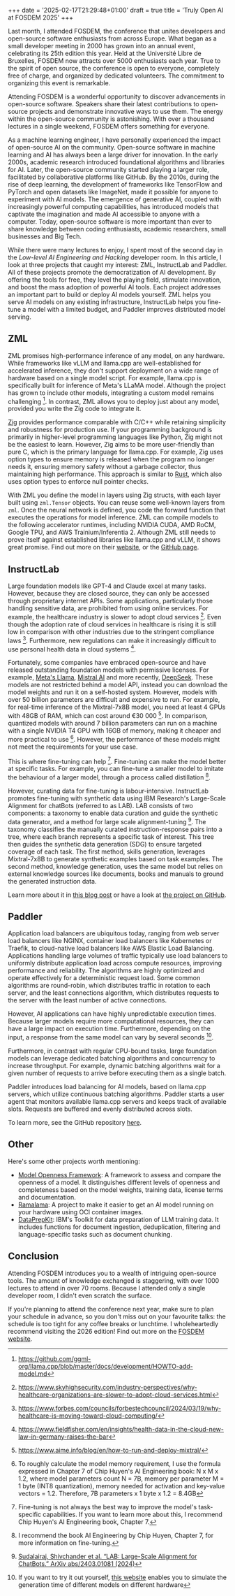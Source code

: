+++
date = '2025-02-17T21:29:48+01:00'
draft = true
title = 'Truly Open AI at FOSDEM 2025'
+++

Last month, I attended FOSDEM, the conference that unites developers and open-source software enthusiasts from across Europe. What began as a small developer meeting in 2000 has grown into an annual event, celebrating its 25th edition this year. Held at the Université Libre de Bruxelles, FOSDEM now attracts over 5000 enthusiasts each year. True to the spirit of open source, the conference is open to everyone, completely free of charge, and organized by dedicated volunteers. The commitment to organizing this event is remarkable.

Attending FOSDEM is a wonderful opportunity to discover advancements in open-source software. Speakers share their latest contributions to open-source projects and demonstrate innovative ways to use them. The energy within the open-source community is astonishing. With over a thousand lectures in a single weekend, FOSDEM offers something for everyone.

As a machine learning engineer, I have personally experienced the impact of open-source AI on the community. Open-source software in machine learning and AI has always been a large driver for innovation. In the early 2000s, academic research introduced foundational algorithms and libraries for AI. Later, the open-source community started playing a larger role, facilitated by collaborative platforms like GitHub. By the 2010s, during the rise of deep learning, the development of frameworks like TensorFlow and PyTorch and open datasets like ImageNet, made it possible for anyone to experiment with AI models. The emergence of generative AI, coupled with increasingly powerful computing capabilities, has introduced models that captivate the imagination and made AI accessible to anyone with a computer. Today, open-source software is more important than ever to share knowledge between coding enthusiasts, academic researchers, small businesses and Big Tech.

While there were many lectures to enjoy, I spent most of the second day in the *Low-level AI Engineering and Hacking* developer room. In this article, I look at three projects that caught my interest: ZML, InstructLab and Paddler. All of these projects promote the democratization of AI development. By offering the tools for free, they level the playing field, stimulate innovation, and boost the mass adoption of powerful AI tools. Each project addresses an important part to build or deploy AI models yourself. ZML helps you serve AI models on any existing infrastructure, InstructLab helps you fine-tune a model with a limited budget, and Paddler improves distributed model serving.

## ZML

ZML promises high-performance inference of any model, on any hardware. While frameworks like vLLM and llama.cpp are well-established for accelerated inference, they don't support deployment on a wide range of hardware based on a single model script. For example, llama.cpp is specifically built for inference of Meta's LLaMA model. Although the project has grown to include other models, integrating a custom model remains challenging [^10]. In contrast, ZML allows you to deploy just about any model, provided you write the Zig code to integrate it.

[^10]: https://github.com/ggml-org/llama.cpp/blob/master/docs/development/HOWTO-add-model.md

[Zig](https://ziglang.org/) provides performance comparable with C/C++ while retaining simplicity and robustness for production use. If your programming background is primarily in higher-level programming languages like Python, Zig might not be the easiest to learn. However, Zig aims to be more user-friendly than pure C, which is the primary language for llama.cpp. For example, Zig uses option types to ensure memory is released when the program no longer needs it, ensuring memory safety without a garbage collector, thus maintaining high performance. This approach is similar to [Rust](https://www.rust-lang.org/), which also uses option types to enforce null pointer checks.

With ZML you define the model in layers using Zig structs, with each layer built using `zml.Tensor` objects. You can reuse some well-known layers from `zml`. Once the neural network is defined, you code the forward function that executes the operations for model inference.
ZML can compile models to the following accelerator runtimes, including NVIDIA CUDA, AMD RoCM, Google TPU, and AWS Trainium/Inferentia 2. Although ZML still needs to prove itself against established libraries like llama.cpp and vLLM, it shows great promise. Find out more on their [website](https://zml.ai/), or the [GitHub page](https://github.com/zml/zml/tree/master).

## InstructLab

Large foundation models like GPT-4 and Claude excel at many tasks. However, because they are closed source, they can only be accessed through proprietary internet APIs. Some applications, particularly those handling sensitive data, are prohibited from using online services. For example, the healthcare industry is slower to adopt cloud services [^1]. Even though the adoption rate of cloud services in healthcare is rising it is still low in comparison with other industries due to the stringent compliance laws [^2]. Furthermore, new regulations can make it increasingly difficult to use personal health data in cloud systems [^3].

[^1]: https://www.skyhighsecurity.com/industry-perspectives/why-healthcare-organizations-are-slower-to-adopt-cloud-services.html

[^2]: https://www.forbes.com/councils/forbestechcouncil/2024/03/19/why-healthcare-is-moving-toward-cloud-computing/

[^3]: https://www.fieldfisher.com/en/insights/health-data-in-the-cloud-new-law-in-germany-raises-the-bar

Fortunately, some companies have embraced open-source and have released outstanding foundation models with permissive licenses. For example, [Meta's Llama](https://www.llama.com/), [Mistral AI](https://mistral.ai/models) and more recently, [DeepSeek](https://github.com/deepseek-ai/DeepSeek-R1). These models are not restricted behind a model API, instead you can download the model weights and run it on a self-hosted system. However, models with over 50 billion parameters are difficult and expensive to run. For example, for real-time inference of the Mixtral-7x8B model, you need at least 4 GPUs with 48GB of RAM, which can cost around €30 000 [^4]. In comparison, quantized models with around 7 billion parameters can run on a machine with a single NVIDIA T4 GPU with 16GB of memory, making it cheaper and more practical to use [^5]. However, the performance of these models might not meet the requirements for your use case.

[^4]: https://www.aime.info/blog/en/how-to-run-and-deploy-mixtral/

[^5]: To roughly calculate the model memory requirement, I use the formula expressed in Chapter 7 of Chip Huyen's AI Engineering book: 
N x M x 1.2, where model parameters count N = 7B, memory per parameter M = 1 byte (INT8 quantization), memory needed for activation and key-value vectors = 1.2. Therefore, 7B parameters x 1 byte x 1.2 = 8.4GB

This is where fine-tuning can help [^6]. Fine-tuning can make the model better at specific tasks. For example, you can fine-tune a smaller model to imitate the behaviour of a larger model, through a process called distillation [^7].

[^6]: Fine-tuning is not always the best way to improve the model's task-specific capabilities. If you want to learn more about this, I recommend Chip Huyen's AI Engineering book, Chapter 7.
[^7]: I recommend the book AI Engineering by Chip Huyen, Chapter 7, for more information on fine-tuning.

However, curating data for fine-tuning is labour-intensive. InstructLab promotes fine-tuning with synthetic data using IBM Research's Large-Scale Alignment for chatBots (referred to as LAB). LAB consists of two components: a taxonomy to enable data curation and guide the synthetic data generator, and a method for large scale alignment-tuning [^8]. The taxonomy classifies the manually curated instruction-response pairs into a tree, where each branch represents a specific task of interest. This tree then guides the synthetic data generation (SDG) to ensure targeted coverage of each task. The first method, skills generation, leverages Mixtral-7x8B to generate synthetic examples based on task examples. The second method, knowledge generation, uses the same model but relies on external knowledge sources like documents, books and manuals to ground the generated instruction data.

[^8]: [Sudalairaj, Shivchander et al. “LAB: Large-Scale Alignment for ChatBots.” ArXiv abs/2403.01081 (2024)](https://arxiv.org/abs/2403.01081)

Learn more about it in [this blog post](https://www.redhat.com/en/topics/ai/what-is-instructlab) or have a look at [the project on GitHub](https://github.com/instructlab).

## Paddler

Application load balancers are ubiquitous today, ranging from web server load balancers like NGINX, container load balancers like Kubernetes or Traefik, to cloud-native load balancers like AWS Elastic Load Balancing. Applications handling large volumes of traffic typically use load balancers to uniformly distribute application load across compute resources, improving performance and reliability. The algorithms are highly optimized and operate effectively for a deterministic request load. Some common algorithms are round-robin, which distributes traffic in rotation to each server, and the least connections algorithm, which distributes requests to the server with the least number of active connections. 

However, AI applications can have highly unpredictable execution times. Because larger models require more computational resources, they can have a large impact on execution time. Furthermore, depending on the input, a response from the same model can vary by several  seconds [^20]. 

[^20]: If you want to try it out yourself, [this website](https://openllmbenchmarks.com/index.html) enables you to simulate the generation time of different models on different hardware

Furthermore, in contrast with regular CPU-bound tasks, large foundation models can leverage dedicated batching algorithms and concurrency to increase throughput. For example, dynamic batching algorithms wait for a given number of requests to arrive before executing them as a single batch. 

Paddler introduces load balancing for AI models, based on llama.cpp servers, which utilize continuous batching algorithms. Paddler starts a user agent that monitors available llama.cpp servers and keeps track of available slots. Requests are buffered and evenly distributed across slots.

To learn more, see the GitHub repository [here](https://github.com/distantmagic/paddler).

## Other
Here's some other projects worth mentioning:
- [Model Openness Framework](https://isitopen.ai/): A framework to assess and compare the openness of a model. It distinguishes different levels of openness and completeness based on the model weights, training data, license terms and documentation.
- [Ramalama](https://github.com/containers/ramalama): A project to make it easier to get an AI model running on your hardware using OCI container images.
- [DataPrepKit](https://github.com/IBM/data-prep-kit): IBM's Toolkit for data preparation of LLM training data. It includes functions for document ingestion, deduplication, filtering and language-specific tasks such as document chunking.

## Conclusion
Attending FOSDEM introduces you to a wealth of intriguing open-source tools. The amount of knowledge exchanged is staggering, with over 1000 lectures to attend in over 70 rooms. Because I attended only a single developer room, I didn't even scratch the surface.

If you're planning to attend the conference next year, make sure to plan your schedule in advance, so you don't miss out on your favourite talks: the schedule is too tight for any coffee breaks or lunchtime. I wholeheartedly recommend visiting the 2026 edition! Find out more on the [FOSDEM website](https://fosdem.org/2025/about/).



